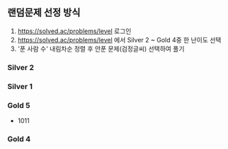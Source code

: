 ## 랜덤문제 선정 방식
1. https://solved.ac/problems/level 로그인
2. https://solved.ac/problems/level 에서 Silver 2 ~ Gold 4중 한 난이도 선택
3. '푼 사람 수' 내림차순 정렬 후 안푼 문제(검정글씨) 선택하여 풀기
### Silver 2
### Silver 1
### Gold 5
- 1011
### Gold 4